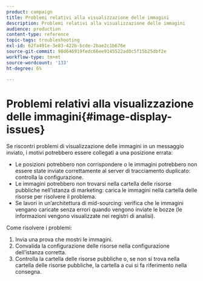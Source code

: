 ```yaml
---
product: campaign
title: Problemi relativi alla visualizzazione delle immagini
description: Problemi relativi alla visualizzazione delle immagini
audience: production
content-type: reference
topic-tags: troubleshooting
exl-id: 62fa491e-3e83-422b-bcde-2bae2c1b676e
source-git-commit: 98d646919fedc66ee9145522ad0c5f15b25dbf2e
workflow-type: tm+mt
source-wordcount: '133'
ht-degree: 6%

---
```


# Problemi relativi alla visualizzazione delle immagini{#image-display-issues}

Se riscontri problemi di visualizzazione delle immagini in un messaggio inviato, i motivi potrebbero essere collegati a una posizione errata:

* Le posizioni potrebbero non corrispondere o le immagini potrebbero non essere state inviate correttamente al server di tracciamento duplicato: controlla la configurazione.
* Le immagini potrebbero non trovarsi nella cartella delle risorse pubbliche nell’istanza di marketing: carica le immagini nella cartella delle risorse per risolvere il problema.
* Se lavori in un’architettura di mid-sourcing: verifica che le immagini vengano caricate senza errori quando vengono inviate le bozze (le informazioni vengono visualizzate nei registri di analisi).

Come risolvere i problemi:

1. Invia una prova che mostri le immagini.
1. Convalida la configurazione delle risorse nella configurazione dell’istanza corretta.
1. Controlla la cartella delle risorse pubbliche o, se non si trova nella cartella delle risorse pubbliche, la cartella a cui si fa riferimento nella consegna.
